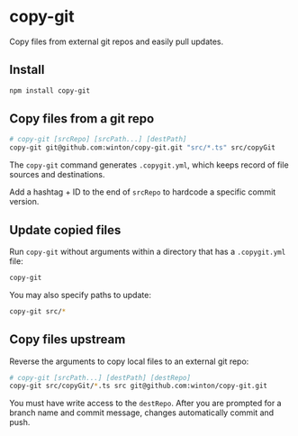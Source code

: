 # copy-git

Copy files from external git repos and easily pull updates.

## Install

```bash
npm install copy-git
```

## Copy files from a git repo

```bash
# copy-git [srcRepo] [srcPath...] [destPath]
copy-git git@github.com:winton/copy-git.git "src/*.ts" src/copyGit
```

The `copy-git` command generates `.copygit.yml`, which keeps record of file sources and destinations.

Add a hashtag + ID to the end of `srcRepo` to hardcode a specific commit version.

## Update copied files

Run `copy-git` without arguments within a directory that has a `.copygit.yml` file:

```bash
copy-git
```

You may also specify paths to update:

```bash
copy-git src/*
```

## Copy files upstream

Reverse the arguments to copy local files to an external git repo:

```bash
# copy-git [srcPath...] [destPath] [destRepo]
copy-git src/copyGit/*.ts src git@github.com:winton/copy-git.git
```

You must have write access to the `destRepo`. After you are prompted for a branch name and commit message, changes automatically commit and push.
